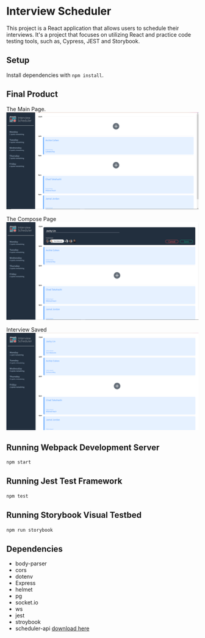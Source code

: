 # Interview Scheduler
This project is a React application that allows users to schedule their interviews. It's a project that focuses on utilizing React and practice code testing tools, such as, Cypress, JEST and Storybook.

## Setup

Install dependencies with `npm install`.
## Final Product
The Main Page.
!["screenshot description"](https://github.com/JackyLin1/scheduler/blob/master/public/images/Main%20Page.PNG)

The Compose Page
!["screenshot description"](https://github.com/JackyLin1/scheduler/blob/master/public/images/Choosing.PNG)

Interview Saved
!["screenshot description"](https://github.com/JackyLin1/scheduler/blob/master/public/images/Saved.PNG)

## Running Webpack Development Server

```sh
npm start
```

## Running Jest Test Framework

```sh
npm test
```

## Running Storybook Visual Testbed

```sh
npm run storybook
```
## Dependencies

* body-parser
* cors
* dotenv
* Express
* helmet
* pg
* socket.io
* ws
* jest
* stroybook
* scheduler-api [download here](https://github.com/JackyLin1/scheduler-api)